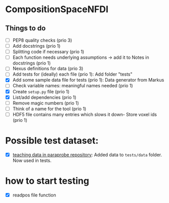 # CompositionSpaceNFDI

## Things to do

- [ ] PEP8 quality checks (prio 3)
- [ ] Add docstrings (prio 1)
- [ ] Splitting code if necessary (prio 1)
- [ ] Each function needs underlying assumptions -> add it to Notes in docstrings (prio 1)
- [ ] Nexus definitions for data (prio 3)
- [ ] Add tests for (ideally) each file (prio 1): Add folder "tests"
- [x] Add some sample data file for tests (prio 1): Data generator from Markus
- [ ] Check variable names: meaningful names needed (prio 1)
- [x] Create `setup.py` file (prio 1)
- [x] List/add dependencies (prio 1)
- [ ] Remove magic numbers (prio 1)
- [ ] Think of a name for the tool (prio 1)
- [ ] HDF5 file contains many entries which slows it down- Store voxel ids  (prio 1)

# Possible test dataset:
- [x] [teaching data in paraprobe repository](https://gitlab.com/mdforti/paraprobe-toolbox/-/blob/main/teaching/example_data/usa_portland_wang/usa_portland_wang.tar.gz): Added data to `tests/data` folder. Now used in tests.

# how to start testing
- [x] readpos file function


